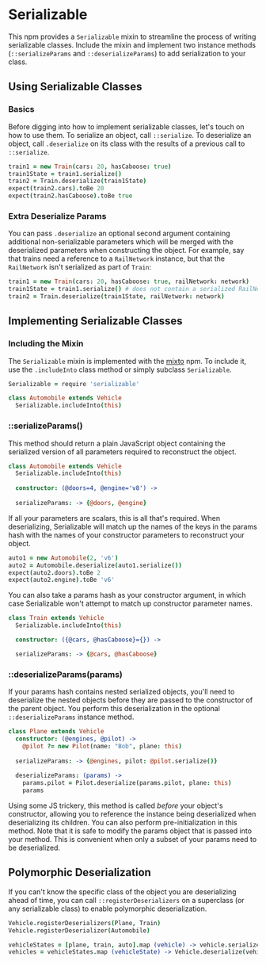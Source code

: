 # Serializable

This npm provides a `Serializable` mixin to streamline the process of writing
serializable classes. Include the mixin and implement two instance methods
(`::serializeParams` and `::deserializeParams`) to add serialization to your
class.

## Using Serializable Classes

### Basics

Before digging into how to implement serializable classes, let's touch on how
to use them. To serialize an object, call `::serialize`. To deserialize an
object, call `.deserialize` on its class with the results of a previous call to
`::serialize`.

```coffee
train1 = new Train(cars: 20, hasCaboose: true)
train1State = train1.serialize()
train2 = Train.deserialize(train1State)
expect(train2.cars).toBe 20
expect(train2.hasCaboose).toBe true
```

### Extra Deserialize Params

You can pass `.deserialize` an optional second argument containing additional
non-serializable parameters which will be merged with the deserialized
parameters when constructing the object. For example, say that trains need a
reference to a `RailNetwork` instance, but that the `RailNetwork` isn't
serialized as part of `Train`:

```coffee
train1 = new Train(cars: 20, hasCaboose: true, railNetwork: network)
train1State = train1.serialize() # does not contain a serialized RailNetwork
train2 = Train.deserialize(train1State, railNetwork: network)
```

## Implementing Serializable Classes

### Including the Mixin

The `Serializable` mixin is implemented with the [mixto](https://github.com/atom/mixto)
npm. To include it, use the `.includeInto` class method or simply subclass
`Serializable`.

```coffee
Serializable = require 'serializable'

class Automobile extends Vehicle
  Serializable.includeInto(this)
```

### ::serializeParams()

This method should return a plain JavaScript object containing the serialized
version of all parameters required to reconstruct the object.

```coffee
class Automobile extends Vehicle
  Serializable.includeInto(this)
  
  constructor: (@doors=4, @engine='v8') ->
  
  serializeParams: -> {@doors, @engine}
```

If all your parameters are scalars, this is all that's required. When
deserializing, Serializable will match up the names of the keys in the params hash
with the names of your constructor parameters to reconstruct your object.

```coffee
auto1 = new Automobile(2, 'v6')
auto2 = Automobile.deserialize(auto1.serialize())
expect(auto2.doors).toBe 2
expect(auto2.engine).toBe 'v6'
```

You can also take a params hash as your constructor argument, in which case
Serializable won't attempt to match up constructor parameter names.

```coffee
class Train extends Vehicle
  Serializable.includeInto(this)

  constructor: ({@cars, @hasCaboose}={}) ->

  serializeParams: -> {@cars, @hasCaboose}
```

### ::deserializeParams(params)

If your params hash contains nested serialized objects, you'll need to
deserialize the nested objects before they are passed to the constructor of the
parent object. You perform this deserialization in the optional
`::deserializeParams` instance method.

```coffee
class Plane extends Vehicle
  constructor: (@engines, @pilot) ->
    @pilot ?= new Pilot(name: "Bob", plane: this)
  
  serializeParams: -> {@engines, pilot: @pilot.serialize()}
  
  deserializeParams: (params) ->
    params.pilot = Pilot.deserialize(params.pilot, plane: this)
    params
```

Using some JS trickery, this method is called *before* your object's
constructor, allowing you to reference the instance being deserialized when
deserializing its children. You can also perform pre-initialization in this
method. Note that it is safe to modify the params object that is passed
into your method. This is convenient when only a subset of your params need to
be deserialized.

## Polymorphic Deserialization

If you can't know the specific class of the object you are deserializing ahead
of time, you can call `::registerDeserializers` on a superclass (or any
serializable class) to enable polymorphic deserialization.

```coffee
Vehicle.registerDeserializers(Plane, Train)
Vehicle.registerDeserializer(Automobile)

vehicleStates = [plane, train, auto].map (vehicle) -> vehicle.serialize()
vehicles = vehicleStates.map (vehicleState) -> Vehicle.deserialize(vehicleState)
```
